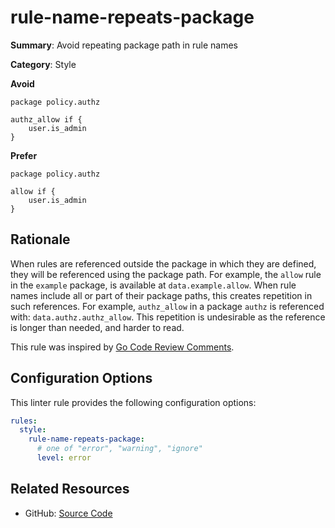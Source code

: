 # rule-name-repeats-package

**Summary**: Avoid repeating package path in rule names

**Category**: Style

**Avoid**
```rego
package policy.authz

authz_allow if {
    user.is_admin
}
```

**Prefer**
```rego
package policy.authz

allow if {
    user.is_admin
}
```

## Rationale

When rules are referenced outside the package in which they are defined, they will be referenced using the package path.
For example, the `allow` rule in the `example` package, is available at `data.example.allow`. When rule names include
all or part of their package paths, this creates repetition in such references. For example, `authz_allow` in a package
`authz` is referenced with: `data.authz.authz_allow`. This repetition is undesirable as the reference is longer than
needed, and harder to read.

This rule was inspired by [Go Code Review Comments](https://github.com/golang/go/wiki/CodeReviewComments#package-names).

## Configuration Options

This linter rule provides the following configuration options:

```yaml
rules:
  style:
    rule-name-repeats-package:
      # one of "error", "warning", "ignore"
      level: error
```

## Related Resources

- GitHub: [Source Code](https://github.com/open-policy-agent/regal/blob/main/bundle/regal/rules/style/rule-name-repeats-package/rule_name_repeats_package.rego)
